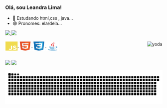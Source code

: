 ###  Olá, sou Leandra Lima!

- 🌱 Estudando html,css , java...
- 😄 Pronomes: ela/dela...

<div>
  <a href="https://github.com/Leandra2002">
  <img height="180em" src="https://github-readme-stats.vercel.app/api?username=leandra2002&show_icons=true&theme=onedark&include_all_commits=true&count_private=true"/>
  <img height="180em" src="https://github-readme-stats.vercel.app/api/top-langs/?username=leandra2002&layout=compact&langs_count=7&theme=onedark"/>
</div>
  <div style="display: inline_block"><br>
  <img align="center" alt="Js" height="30" width="40" src="https://raw.githubusercontent.com/devicons/devicon/master/icons/javascript/javascript-plain.svg">
 <!-- - <img align="center" alt="Ts" height="30" width="40" src="https://raw.githubusercontent.com/devicons/devicon/master/icons/ typescript/typescript-plain.svg"> -->
 <!-- - <img align="center" alt="React" height="30" width="40" src="https://raw.githubusercontent.com/devicons/devicon/master/icons/ react/react-original.svg"> -->
  <img align="center" alt="HTML" height="30" width="40" src="https://raw.githubusercontent.com/devicons/devicon/master/icons/html5/html5-original.svg">
  <img align="center" alt="CSS" height="30" width="40" src="https://raw.githubusercontent.com/devicons/devicon/master/icons/css3/css3-original.svg">
  <img align="center" alt="Java" height="30" width="40" src="https://raw.githubusercontent.com/devicons/devicon/master/icons/java/java-original.svg">
  <!--  <img align="center" alt="Java" height="30" width="40" src="https://raw.githubusercontent.com/devicons/devicon/master/icons/swift/swift-original.svg">-->
 <!-- - <img align="center" alt="Python" height="30" width="40" src="https://raw.githubusercontent.com/devicons/devicon/master/icons/ python/python-original.svg"> -->
 <!-- - <img align="center" alt="Csharp" height="30" width="40" src="https://raw.githubusercontent.com/devicons/devicon/master/icons/ csharp/csharp-original.svg"> -->
  <img align="right" alt="yoda" src="https://c.tenor.com/7rMJZKO5CYYAAAAM/baby-yoda-hi.gif">
</div>
  
  ##
  
  <div>
 <!-- <a href="" target="_blank"><img src="https://img.shields.io/badge/YouTube-FF0000?style=for-the-badge&logo=youtube&logoColor=white" destino ="_blank"></a> -->
  <a href="https://instagram.com/leandra.lima" target="_blank"><img src="https://img.shields.io/badge/-Instagram-%23E4405F?style=for-the- badge&logo=instagram&logoColor=white" target="_blank"></a>
  <a href = "mailto:llflima2010@hotmail.com"><img src="https://img.shields.io/badge/-Gmail-%23333?style=for-the-badge&logo=gmail&logoColor=white " target="_blank"></a>
 <!-- <a href="https://www.linkedin.com/in/thales-medeiros-7b9941138/" target="_blank"><img src="https://img.shields.io/badge/-LinkedIn- %230077B5?style=for-the-badge&logo=linkedin&logoColor=white" target="_blank"></a>-->
    
![ Animação de cobra ](https://github.com/Medeiros92/Medeiros92/blob/output/github-contribution-grid-snake.svg)
    
</div>
